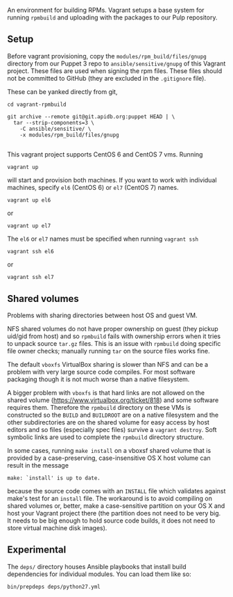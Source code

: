 An environment for building RPMs. Vagrant setups a base system for
running `rpmbuild` and uploading with the packages to our Pulp
repository.

## Setup

Before vagrant provisioning, copy the `modules/rpm_build/files/gnupg`
directory from our Puppet 3 repo to `ansible/sensitive/gnupg` of this Vagrant
project. These files are used when signing the rpm files. These files
should not be committed to GitHub (they are excluded in the `.gitignore`
file).

These can be yanked directly from git,

    cd vagrant-rpmbuild

    git archive --remote git@git.apidb.org:puppet HEAD | \
      tar --strip-components=3 \
        -C ansible/sensitive/ \
        -x modules/rpm_build/files/gnupg

## 

This vagrant project supports CentOS 6 and CentOS 7 vms. Running

    vagrant up

will start and provision both machines. If you want to work with individual machines, specify `el6` (CentOS 6) or `el7` (CentOS 7) names.

    vagrant up el6

or

    vagrant up el7


The `el6` or `el7` names must be specified when running `vagrant ssh`

    vagrant ssh el6
or

    vagrant ssh el7

## Shared volumes

Problems with sharing directories between host OS and guest VM.

NFS shared volumes do not have proper ownership on guest (they pickup uid/gid
from host) and so `rpmbuild` fails with ownership errors when it tries to unpack
source `tar.gz` files. This is an issue with `rpmbuild` doing specific file owner
checks; manually running `tar` on the source files works fine.

The default `vboxfs` VirtualBox sharing is slower than NFS and can be a problem with
very large source code compiles. For most software packaging though it is not much worse than a native filesystem.

A bigger problem with `vboxfs` is that hard links are not allowed
on the shared volume (https://www.virtualbox.org/ticket/818) and some software
requires them. Therefore the `rpmbuild` directory on these VMs is constructed so the `BUILD`
and `BUILDROOT` are on a native filesystem and the other subdirectories are on
the shared volume for easy access by host editors and so files (especially spec
files) survive a `vagrant destroy`. Soft symbolic links are used to complete the
`rpmbuild` directory structure.

In some cases, running `make install` on a vboxsf shared volume that is provided by a case-preserving, case-insensitive OS X host volume can result in the message

    make: `install' is up to date.

because the source code comes with an `INSTALL` file which validates against make's test for an `install` file. The workaround is to avoid compiling on shared volumes or, better, make a case-sensitive partition on your OS X and host your Vagrant project there (the partition does not need to be very big. It needs to be big enough to hold source code builds, it does not need to store virtual machine disk images).


## Experimental

The `deps/` directory houses Ansible playbooks that install build dependencies for individual modules. You can load them like so:

    bin/prepdeps deps/python27.yml
